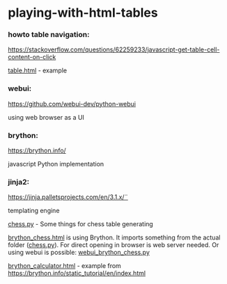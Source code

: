 # playing-with-html-tables

### howto table navigation:

https://stackoverflow.com/questions/62259233/javascript-get-table-cell-content-on-click

[table.html](table.html) - example

### webui:

https://github.com/webui-dev/python-webui

using web browser as a UI

### brython:

https://brython.info/

javascript Python implementation

### jinja2: 

https://jinja.palletsprojects.com/en/3.1.x/¨

templating engine

[chess.py](chess.py) - Some things for chess table generating

[brython_chess.html](brython_chess.html) is using Brython. 
It imports something from the actual folder ([chess.py](chess.py)). 
For direct opening in browser is web server needed.
Or using webui is possible: 
[webui_brython_chess.py](webui_brython_chess.py) 


[brython_calculator.html](brython_calculator.html) - example from https://brython.info/static_tutorial/en/index.html

